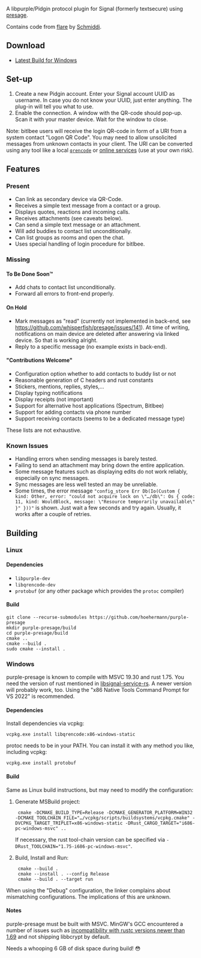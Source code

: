 A libpurple/Pidgin protocol plugin for Signal (formerly textsecure) using [presage](https://github.com/whisperfish/presage).

Contains code from [flare](https://gitlab.com/schmiddi-on-mobile/flare) by [Schmiddi](https://github.com/Schmiddiii).

## Download

* [Latest Build for Windows](https://nightly.link/hoehermann/purple-presage/workflows/build/master/libpresage.dll.zip)

## Set-up

1. Create a new Pidgin account. Enter your Signal account UUID as username. In case you do not know your UUID, just enter anything. The plug-in will tell you what to use.
2. Enable the connection. A window with the QR-code should pop-up. Scan it with your master device. Wait for the window to close.

Note: bitlbee users will receive the login QR-code in form of a URI from a system contact "Logon QR Code". You may need to allow unsolicited messages from unknown contacts in your client. The URI can be converted using any tool like a local [`qrencode`](https://www.shellhacks.com/qr-code-generator-windows-linux-macos/) or [online services](https://www.the-qrcode-generator.com/) (use at your own risk).

## Features

### Present

* Can link as secondary device via QR-Code.
* Receives a simple text message from a contact or a group.
* Displays quotes, reactions and incoming calls.
* Receives attachments (see caveats below).
* Can send a simple text message or an attachment.
* Will add buddies to contact list unconditionally.
* Can list groups as rooms and open the chat.
* Uses special handling of login procedure for bitlbee.

### Missing

#### To Be Done Soon™

* Add chats to contact list unconditionally.
* Forward all errors to front-end properly.

#### On Hold

* Mark messages as "read" (currently not implemented in back-end, see https://github.com/whisperfish/presage/issues/141). At time of writing, notifications on main device are deleted after answering via linked device. So that is working alright.
* Reply to a specific message (no example exists in back-end).

#### "Contributions Welcome"

* Configuration option whether to add contacts to buddy list or not
* Reasonable generation of C headers and rust constants
* Stickers, mentions, replies, styles,…
* Display typing notifications
* Display receipts (not important)
* Support for alternative host applications (Spectrum, Bitlbee)
* Support for adding contacts via phone number
* Support receiving contacts (seems to be a dedicated message type)

These lists are not exhaustive.

### Known Issues

* Handling errors when sending messages is barely tested.
* Failing to send an attachment may bring down the entire application.
* Some message features such as displaying edits do not work reliably, especially on sync messages.
* Sync messages are less well tested an may be unreliable.
* Some times, the error message `"config_store Err Db(Io(Custom { kind: Other, error: "could not acquire lock on \"…/db\": Os { code: 11, kind: WouldBlock, message: \"Resource temporarily unavailable\" }" }))"` is shown. Just wait a few seconds and try again. Usually, it works after a couple of retries.

## Building

### Linux

#### Dependencies

* `libpurple-dev`
* `libqrencode-dev`
* `protobuf` (or any other package which provides the `protoc` compiler)

#### Build

    git clone --recurse-submodules https://github.com/hoehermann/purple-presage
    mkdir purple-presage/build
    cd purple-presage/build
    cmake ..
    cmake --build .
    sudo cmake --install .

### Windows

purple-presage is known to compile with MSVC 19.30 and rust 1.75. You need the version of rust mentioned in [libsignal-service-rs](https://github.com/whisperfish/libsignal-service-rs/tree/main#note-on-supported-rust-versions). A newer version will probably work, too. Using the "x86 Native Tools Command Prompt for VS 2022" is recommended.

#### Dependencies

Install dependencies via vcpkg:

    vcpkg.exe install libqrencode:x86-windows-static

protoc needs to be in your PATH. You can install it with any method you like, including vcpkg:

    vcpkg.exe install protobuf

#### Build

Same as Linux build instructions, but may need to modify the configuration:

1. Generate MSBuild project:

        cmake -DCMAKE_BUILD_TYPE=Release -DCMAKE_GENERATOR_PLATFORM=WIN32 -DCMAKE_TOOLCHAIN_FILE="…/vcpkg/scripts/buildsystems/vcpkg.cmake" -DVCPKG_TARGET_TRIPLET=x86-windows-static -DRust_CARGO_TARGET="i686-pc-windows-msvc" ..

    If necessary, the rust tool-chain version can be specified via `-DRust_TOOLCHAIN="1.75-i686-pc-windows-msvc"`.

2. Build, Install and Run:

        cmake --build .
        cmake --install . --config Release
        cmake --build . --target run

When using the "Debug" configuration, the linker complains about mismatching configurations. The implications of this are unknown.

#### Notes

purple-presage must be built with MSVC. MinGW's GCC encountered a number of issues such as [incompatibility with rustc versions newer than 1.69](https://github.com/rust-lang/rust/issues/112368) and not shipping libbcrypt by default.

Needs a whooping 6 GB of disk space during build! 😳
